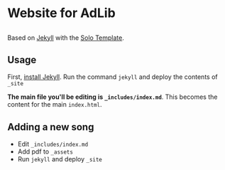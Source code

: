 # Website for AdLib
##
Based on [Jekyll](www.jekyllrb.com) with the [Solo Template](http://solo.chibi.io/).
## Usage

First, [install Jekyll](http://jekyllrb.com/docs/installation/). Run the command `jekyll` and deploy the contents of `_site`

**The main file you'll be editing is `_includes/index.md`**. This becomes the content for the main `index.html`.

## Adding a new song
* Edit `_includes/index.md`
* Add pdf to `_assets`
* Run `jekyll` and deploy `_site`
